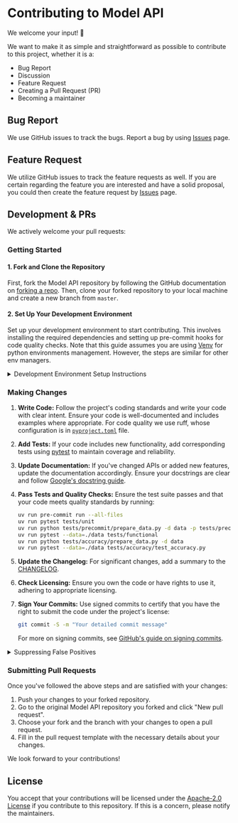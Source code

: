 # Contributing to Model API

We welcome your input! 👐

We want to make it as simple and straightforward as possible to contribute to this project, whether it is a:

- Bug Report
- Discussion
- Feature Request
- Creating a Pull Request (PR)
- Becoming a maintainer

## Bug Report

We use GitHub issues to track the bugs. Report a bug by using [Issues](https://github.com/open-edge-platform/model_api/issues/new) page.

## Feature Request

We utilize GitHub issues to track the feature requests as well. If you are certain regarding the feature you are interested and have a solid proposal, you could then create the feature request by [Issues](https://github.com/open-edge-platform/model_api/issues/new) page.

## Development & PRs

We actively welcome your pull requests:

### Getting Started

#### 1. Fork and Clone the Repository

First, fork the Model API repository by following the GitHub documentation on [forking a repo](https://docs.github.com/en/enterprise-cloud@latest/pull-requests/collaborating-with-pull-requests/working-with-forks/fork-a-repo). Then, clone your forked repository to your local machine and create a new branch from `master`.

#### 2. Set Up Your Development Environment

Set up your development environment to start contributing. This involves installing the required dependencies and setting up pre-commit hooks for code quality checks. Note that this guide assumes you are using [Venv](https://docs.python.org/3/library/venv.html) for python environments management. However, the steps are similar for other env managers.

<details>
<summary>Development Environment Setup Instructions</summary>

1. Create a new python environment and install the development requirements:

   ```bash
   uv sync --all-extras
   ```

</details>

### Making Changes

1. **Write Code:** Follow the project's coding standards and write your code with clear intent. Ensure your code is well-documented and includes examples where appropriate. For code quality we use ruff, whose configuration is in [`pyproject.toml`](pyproject.toml) file.

2. **Add Tests:** If your code includes new functionality, add corresponding tests using [pytest](https://docs.pytest.org/en/7.4.x/) to maintain coverage and reliability.

3. **Update Documentation:** If you've changed APIs or added new features, update the documentation accordingly. Ensure your docstrings are clear and follow [Google's docstring guide](https://google.github.io/styleguide/pyguide.html#38-comments-and-docstrings).

4. **Pass Tests and Quality Checks:** Ensure the test suite passes and that your code meets quality standards by running:

   ```bash
   uv run pre-commit run --all-files
   uv run pytest tests/unit
   uv run python tests/precommit/prepare_data.py -d data -p tests/precommit/public_scope.json
   uv run pytest --data=./data tests/functional
   uv run python tests/accuracy/prepare_data.py -d data
   uv run pytest --data=./data tests/accuracy/test_accuracy.py
   ```

5. **Update the Changelog:** For significant changes, add a summary to the [CHANGELOG](CHANGELOG.md).

6. **Check Licensing:** Ensure you own the code or have rights to use it, adhering to appropriate licensing.

7. **Sign Your Commits:** Use signed commits to certify that you have the right to submit the code under the project's license:

   ```bash
   git commit -S -m "Your detailed commit message"
   ```

   For more on signing commits, see [GitHub's guide on signing commits](https://docs.github.com/en/github/authenticating-to-github/managing-commit-signature-verification/signing-commits).

<details>
<summary>Suppressing False Positives</summary>

If necessary, to suppress _false_ positives from security scanning tools, add inline comment with specific syntax.
Please also add a comment explaining _why_ you decided to disable a rule or provide a risk-acceptance reason.

#### Bandit

Findings can be ignored inline with `# nosec BXXX` comments.

```python
import subprocess # nosec B404 # this is actually fine
```

[Details](https://bandit.readthedocs.io/en/latest/config.html#exclusions) in Bandit docs.

#### Zizmor

Findings can be ignored inline with `# zizmor: ignore[rulename]` comments.

```yaml
uses: actions/checkout@v3 # zizmor: ignore[artipacked] this is actually fine
```

[Details](https://woodruffw.github.io/zizmor/usage/#with-comments) in Zizmor docs.

#### Semgrep

Findings can be ignored inline with `# nosemgrep: rule-id` comments.

```python
    # nosemgrep: python.lang.security.audit.dangerous-system-call.dangerous-system-call # this is actually fine
    r = os.system(' '.join(command))
```

[Details](https://semgrep.dev/docs/ignoring-files-folders-code) in Semgrep docs.

</details>

### Submitting Pull Requests

Once you've followed the above steps and are satisfied with your changes:

1. Push your changes to your forked repository.
2. Go to the original Model API repository you forked and click "New pull request".
3. Choose your fork and the branch with your changes to open a pull request.
4. Fill in the pull request template with the necessary details about your changes.

We look forward to your contributions!

## License

You accept that your contributions will be licensed under the [Apache-2.0 License](https://choosealicense.com/licenses/apache-2.0/) if you contribute to this repository. If this is a concern, please notify the maintainers.
